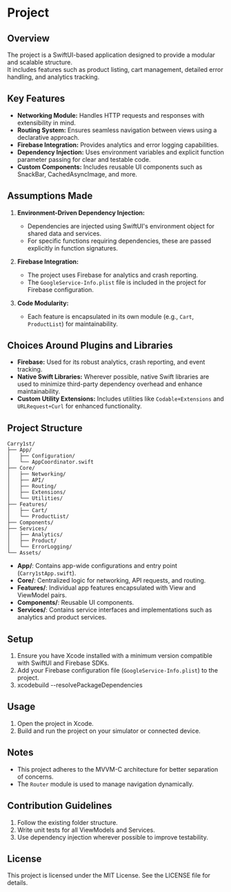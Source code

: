 # Project

## Overview
The project is a SwiftUI-based application designed to provide a modular and scalable structure.  
It includes features such as product listing, cart management, detailed error handling, and analytics tracking.

## Key Features
- **Networking Module:** Handles HTTP requests and responses with extensibility in mind.
- **Routing System:** Ensures seamless navigation between views using a declarative approach.
- **Firebase Integration:** Provides analytics and error logging capabilities.
- **Dependency Injection:** Uses environment variables and explicit function parameter passing for clear and testable code.
- **Custom Components:** Includes reusable UI components such as SnackBar, CachedAsyncImage, and more.

## Assumptions Made
1. **Environment-Driven Dependency Injection:**  
   - Dependencies are injected using SwiftUI's environment object for shared data and services.
   - For specific functions requiring dependencies, these are passed explicitly in function signatures.

2. **Firebase Integration:**  
   - The project uses Firebase for analytics and crash reporting.  
   - The `GoogleService-Info.plist` file is included in the project for Firebase configuration.

3. **Code Modularity:**  
   - Each feature is encapsulated in its own module (e.g., `Cart`, `ProductList`) for maintainability.

## Choices Around Plugins and Libraries
- **Firebase:** Used for its robust analytics, crash reporting, and event tracking.
- **Native Swift Libraries:** Wherever possible, native Swift libraries are used to minimize third-party dependency overhead and enhance maintainability.
- **Custom Utility Extensions:** Includes utilities like `Codable+Extensions` and `URLRequest+Curl` for enhanced functionality.

## Project Structure
```
Carry1st/
├── App/
│   ├── Configuration/
│   └── AppCoordinator.swift
├── Core/
│   ├── Networking/
│   ├── API/
│   ├── Routing/
│   ├── Extensions/
│   └── Utilities/
├── Features/
│   ├── Cart/
│   └── ProductList/
├── Components/
├── Services/
│   ├── Analytics/
│   ├── Product/
│   └── ErrorLogging/
└── Assets/
```
- **App/**: Contains app-wide configurations and entry point (`Carry1stApp.swift`).
- **Core/**: Centralized logic for networking, API requests, and routing.
- **Features/**: Individual app features encapsulated with View and ViewModel pairs.
- **Components/**: Reusable UI components.
- **Services/**: Contains service interfaces and implementations such as analytics and product services.

## Setup
1. Ensure you have Xcode installed with a minimum version compatible with SwiftUI and Firebase SDKs.
2. Add your Firebase configuration file (`GoogleService-Info.plist`) to the project.
3. xcodebuild --resolvePackageDependencies

## Usage
1. Open the project in Xcode.
2. Build and run the project on your simulator or connected device.

## Notes
- This project adheres to the MVVM-C architecture for better separation of concerns.
- The `Router` module is used to manage navigation dynamically.

## Contribution Guidelines
1. Follow the existing folder structure.
2. Write unit tests for all ViewModels and Services.
3. Use dependency injection wherever possible to improve testability.

## License
This project is licensed under the MIT License. See the LICENSE file for details.